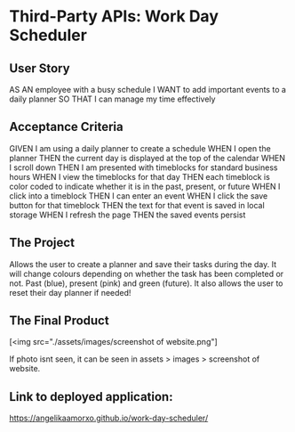 # Third-Party APIs: Work Day Scheduler 

## User Story
AS AN employee with a busy schedule
I WANT to add important events to a daily planner
SO THAT I can manage my time effectively

## Acceptance Criteria
GIVEN I am using a daily planner to create a schedule
WHEN I open the planner
THEN the current day is displayed at the top of the calendar
WHEN I scroll down
THEN I am presented with timeblocks for standard business hours
WHEN I view the timeblocks for that day
THEN each timeblock is color coded to indicate whether it is in the past, present, or future
WHEN I click into a timeblock
THEN I can enter an event
WHEN I click the save button for that timeblock
THEN the text for that event is saved in local storage
WHEN I refresh the page
THEN the saved events persist

## The Project
Allows the user to create a planner and save their tasks during the day. It will change colours depending on whether the task has been completed or not. Past (blue), present (pink) and green (future). It also allows the user to reset their day planner if needed! 

## The Final Product 
[<img src="./assets/images/screenshot of website.png"]

If photo isnt seen, it can be seen in assets > images > screenshot of website.

## Link to deployed application: 
https://angelikaamorxo.github.io/work-day-scheduler/